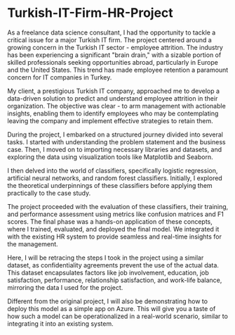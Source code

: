 # Turkish-IT-Firm-HR-Project

As a freelance data science consultant, I had the opportunity to tackle a critical issue for a major Turkish IT firm. The project centered around a growing concern in the Turkish IT sector - employee attrition. The industry has been experiencing a significant "brain drain," with a sizable portion of skilled professionals seeking opportunities abroad, particularly in Europe and the United States. This trend has made employee retention a paramount concern for IT companies in Turkey.

My client, a prestigious Turkish IT company, approached me to develop a data-driven solution to predict and understand employee attrition in their organization. The objective was clear - to arm management with actionable insights, enabling them to identify employees who may be contemplating leaving the company and implement effective strategies to retain them.

During the project, I embarked on a structured journey divided into several tasks. I started with understanding the problem statement and the business case. Then, I moved on to importing necessary libraries and datasets, and exploring the data using visualization tools like Matplotlib and Seaborn.

I then delved into the world of classifiers, specifically logistic regression, artificial neural networks, and random forest classifiers. Initially, I explored the theoretical underpinnings of these classifiers before applying them practically to the case study.

The project proceeded with the evaluation of these classifiers, their training, and performance assessment using metrics like confusion matrices and F1 scores. The final phase was a hands-on application of these concepts, where I trained, evaluated, and deployed the final model. We integrated it with the existing HR system to provide seamless and real-time insights for the management.

Here, I will be retracing the steps I took in the project using a similar dataset, as confidentiality agreements prevent the use of the actual data. This dataset encapsulates factors like job involvement, education, job satisfaction, performance, relationship satisfaction, and work-life balance, mirroring the data I used for the project.

Different from the original project, I will also be demonstrating how to deploy this model as a simple app on Azure. This will give you a taste of how such a model can be operationalized in a real-world scenario, similar to integrating it into an existing system.
